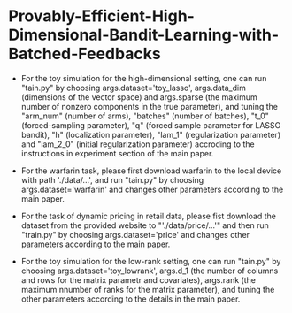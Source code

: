 # Provably-Efficient-High-Dimensional-Bandit-Learning-with-Batched-Feedbacks

- For the toy simulation for the high-dimensional setting, one can run "tain.py" by choosing args.dataset='toy_lasso', args.data_dim (dimensions of the vector space) and args.sparse (the maximum number of nonzero components in the true parameter), and tuning the "arm_num" (number of arms), "batches" (number of batches), "t_0" (forced-sampling parameter), "q" (forced sample parameter for LASSO bandit), "h" (localization parameter), "lam_1" (regularization parameter) and "lam_2_0" (initial regularization parameter) accroding to the instructions in experiment section of the main paper. 

- For the warfarin task, please first download warfarin to the local device with path './data/...', and run "tain.py" by choosing args.dataset='warfarin' and changes other parameters according to the main paper.

- For the task of dynamic pricing in retail data, please fist download the dataset from the provided website to "'./data/price/...'" and then run "train.py" by choosing args.dataset='price' and changes other parameters according to the main paper.

- For the toy simulation for the low-rank setting, one can run "tain.py" by choosing args.dataset='toy_lowrank', args.d_1 (the number of columns and rows for the matrix parametr and covariates), args.rank (the maximum nnumber of ranks for the matrix parameter), and tuning the other parameters according to the details in the main paper.
